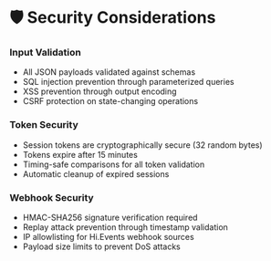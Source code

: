 # 🛡️ Security Considerations

### Input Validation
- All JSON payloads validated against schemas
- SQL injection prevention through parameterized queries
- XSS prevention through output encoding
- CSRF protection on state-changing operations

### Token Security
- Session tokens are cryptographically secure (32 random bytes)
- Tokens expire after 15 minutes
- Timing-safe comparisons for all token validation
- Automatic cleanup of expired sessions

### Webhook Security
- HMAC-SHA256 signature verification required
- Replay attack prevention through timestamp validation
- IP allowlisting for Hi.Events webhook sources
- Payload size limits to prevent DoS attacks